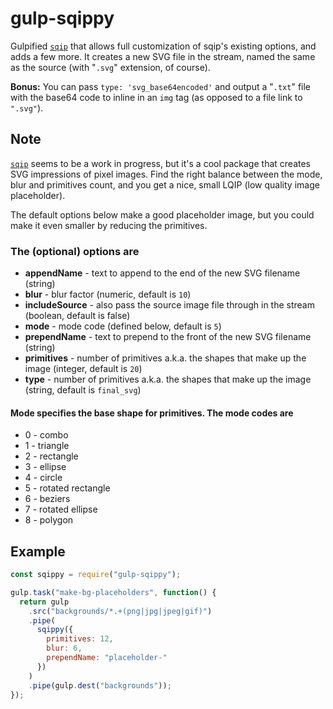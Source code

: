 # gulp-sqippy

Gulpified [`sqip`](https://www.npmjs.com/package/sqip) that allows full customization of sqip's existing options, and adds a few more. It creates a new SVG file in the stream, named the same as the source (with "`.svg`" extension, of course).

**Bonus:** You can pass `type: 'svg_base64encoded'` and output a "`.txt`" file with the base64 code to inline in an `img` tag (as opposed to a file link to `".svg"`).

## Note

[`sqip`](https://www.npmjs.com/package/sqip) seems to be a work in progress, but it's a cool package that creates SVG impressions of pixel images. Find the right balance between the mode, blur and primitives count, and you get a nice, small LQIP (low quality image placeholder).

The default options below make a good placeholder image, but you could make it even smaller by reducing the primitives.

### The (optional) options are

- **appendName** - text to append to the end of the new SVG filename (string)
- **blur** - blur factor (numeric, default is `10`)
- **includeSource** - also pass the source image file through in the stream (boolean, default is false)
- **mode** - mode code (defined below, default is `5`)
- **prependName** - text to prepend to the front of the new SVG filename (string)
- **primitives** - number of primitives a.k.a. the shapes that make up the image (integer, default is `20`)
- **type** - number of primitives a.k.a. the shapes that make up the image (string, default is `final_svg`)

#### Mode specifies the base shape for primitives. The mode codes are

- 0 - combo
- 1 - triangle
- 2 - rectangle
- 3 - ellipse
- 4 - circle
- 5 - rotated rectangle
- 6 - beziers
- 7 - rotated ellipse
- 8 - polygon

## Example

```js
const sqippy = require("gulp-sqippy");

gulp.task("make-bg-placeholders", function() {
  return gulp
    .src("backgrounds/*.+(png|jpg|jpeg|gif)")
    .pipe(
      sqippy({
        primitives: 12,
        blur: 6,
        prependName: "placeholder-"
      })
    )
    .pipe(gulp.dest("backgrounds"));
});
```
